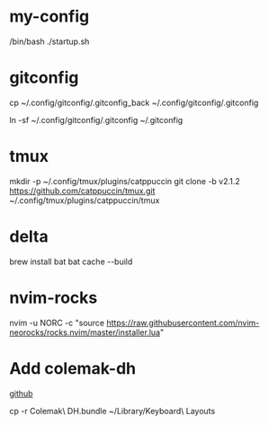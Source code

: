 # my-config

/bin/bash ./startup.sh

# gitconfig

cp ~/.config/gitconfig/.gitconfig_back ~/.config/gitconfig/.gitconfig

ln -sf ~/.config/gitconfig/.gitconfig ~/.gitconfig

# tmux

mkdir -p ~/.config/tmux/plugins/catppuccin
git clone -b v2.1.2 https://github.com/catppuccin/tmux.git ~/.config/tmux/plugins/catppuccin/tmux

# delta

brew install bat
bat cache --build

# nvim-rocks

nvim -u NORC -c "source https://raw.githubusercontent.com/nvim-neorocks/rocks.nvim/master/installer.lua"

# Add colemak-dh

[github](https://github.com/ColemakMods/mod-dh)

cp -r Colemak\ DH.bundle ~/Library/Keyboard\ Layouts
